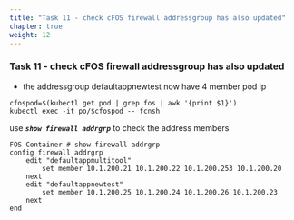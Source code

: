 ```yaml
---
title: "Task 11 - check cFOS firewall addressgroup has also updated"
chapter: true
weight: 12
---
```


### Task 11 - check cFOS firewall addressgroup has also updated

* the addressgroup defaultappnewtest now have 4 member pod ip

```
cfospod=$(kubectl get pod | grep fos | awk '{print $1}')
kubectl exec -it po/$cfospod -- fcnsh
```
use ***`show firewall addrgrp`*** to check the address members 
```
FOS Container # show firewall addrgrp
config firewall addrgrp
    edit "defaultappmultitool"
        set member 10.1.200.21 10.1.200.22 10.1.200.253 10.1.200.20
    next
    edit "defaultappnewtest"
        set member 10.1.200.25 10.1.200.24 10.1.200.26 10.1.200.23
    next
end
```